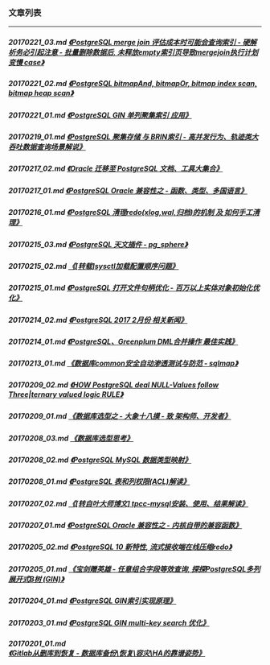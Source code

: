 ### 文章列表  
----  
##### 20170221_03.md   [《PostgreSQL merge join 评估成本时可能会查询索引 - 硬解析务必引起注意 - 批量删除数据后, 未释放empty索引页导致mergejoin执行计划变慢 case》](20170221_03.md)  
##### 20170221_02.md   [《PostgreSQL bitmapAnd, bitmapOr, bitmap index scan, bitmap heap scan》](20170221_02.md)  
##### 20170221_01.md   [《PostgreSQL GIN 单列聚集索引 应用》](20170221_01.md)  
##### 20170219_01.md   [《PostgreSQL 聚集存储 与 BRIN索引 - 高并发行为、轨迹类大吞吐数据查询场景解说》](20170219_01.md)  
##### 20170217_02.md   [《Oracle 迁移至 PostgreSQL 文档、工具大集合》](20170217_02.md)  
##### 20170217_01.md   [《PostgreSQL Oracle 兼容性之 - 函数、类型、多国语言》](20170217_01.md)  
##### 20170216_01.md   [《PostgreSQL 清理redo(xlog,wal,归档)的机制 及 如何手工清理》](20170216_01.md)  
##### 20170215_03.md   [《PostgreSQL 天文插件 - pg_sphere》](20170215_03.md)  
##### 20170215_02.md   [《[转载]sysctl加载配置顺序问题》](20170215_02.md)  
##### 20170215_01.md   [《PostgreSQL 打开文件句柄优化 - 百万以上实体对象初始化优化》](20170215_01.md)  
##### 20170214_02.md   [《PostgreSQL 2017 2月份 相关新闻》](20170214_02.md)  
##### 20170214_01.md   [《PostgreSQL、Greenplum DML合并操作 最佳实践》](20170214_01.md)  
##### 20170213_01.md   [《数据库common安全自动渗透测试与防范 - sqlmap》](20170213_01.md)  
##### 20170209_02.md   [《HOW PostgreSQL deal NULL-Values follow Three|ternary valued logic RULE》](20170209_02.md)  
##### 20170209_01.md   [《数据库选型之 - 大象十八摸 - 致 架构师、开发者》](20170209_01.md)  
##### 20170208_03.md   [《数据库选型思考》](20170208_03.md)  
##### 20170208_02.md   [《PostgreSQL MySQL 数据类型映射》](20170208_02.md)  
##### 20170208_01.md   [《PostgreSQL 表和列权限(ACL)解读》](20170208_01.md)  
##### 20170207_02.md   [《[转自叶大师博文] tpcc-mysql安装、使用、结果解读》](20170207_02.md)  
##### 20170207_01.md   [《PostgreSQL Oracle 兼容性之 - 内核自带的兼容函数》](20170207_01.md)  
##### 20170205_02.md   [《PostgreSQL 10 新特性, 流式接收端在线压缩redo》](20170205_02.md)  
##### 20170205_01.md   [《宝剑赠英雄 - 任意组合字段等效查询, 探探PostgreSQL多列展开式B树 (GIN)》](20170205_01.md)  
##### 20170204_01.md   [《PostgreSQL GIN索引实现原理》](20170204_01.md)  
##### 20170203_01.md   [《PostgreSQL GIN multi-key search 优化》](20170203_01.md)  
##### 20170201_01.md   [《Gitlab从删库到恢复 - 数据库备份\恢复\容灾\HA的靠谱姿势》](20170201_01.md)  
